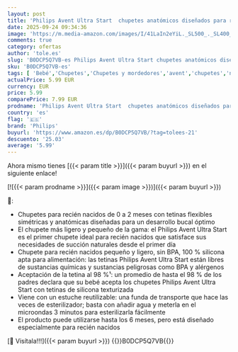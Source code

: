 ```yaml
---
layout: post
title: 'Philips Avent Ultra Start  chupetes anatómicos diseñados para recién nacidos de 0 a 2 meses  tetina simétrica de silicona  sin BPA  con funda de transporte/esterilización  paquete de 2  SCF075/01'
date: 2025-09-24 09:34:36
image: 'https://m.media-amazon.com/images/I/41LaIn2eYiL._SL500_._SL400_.jpg'
comments: true
category: ofertas
author: 'tole.es'
slug: 'B0DCP5Q7VB-es Philips Avent Ultra Start chupetes anatómicos diseñados...'
sku: 'B0DCP5Q7VB-es'
tags: [ 'Bebé','Chupetes','Chupetes y mordedores','avent','chupetes','nacido','philips','recién','🇪🇸', ]
actualPrice: 5.99 EUR
currency: EUR
price: 5.99
comparePrice: 7.99 EUR
prodname: 'Philips Avent Ultra Start  chupetes anatómicos diseñados para recién nacidos de 0 a 2 meses  tetina simétrica de silicona  sin BPA  con funda de transporte/esterilización  paquete de 2  SCF075/01'
country: 'es'
flag: '🇪🇸'
brand: 'Philips'
buyurl: 'https://www.amazon.es/dp/B0DCP5Q7VB/?tag=tolees-21'
descuento: '25.03'
average: '5.99'
---
```


Ahora mismo tienes [{{< param title >}}]({{< param buyurl >}}) en el siguiente enlace!

[![{{< param prodname >}}]({{< param image >}})]({{< param buyurl >}})

🔎:

- Chupetes para recién nacidos de 0 a 2 meses con tetinas flexibles simétricas y anatómicas diseñadas para un desarrollo bucal óptimo
- El chupete más ligero y pequeño de la gama: el Philips Avent Ultra Start es el primer chupete ideal para recién nacidos que satisface sus necesidades de succión naturales desde el primer día
- Chupete para recién nacidos pequeño y ligero, sin BPA, 100 % silicona apta para alimentación: las tetinas Philips Avent Ultra Start están libres de sustancias químicas y sustancias peligrosas como BPA y alérgenos
- Aceptación de la tetina al 98 %¹: un promedio de hasta el 98 % de los padres declara que su bebé acepta los chupetes Philips Avent Ultra Start con tetinas de silicona texturizada
- Viene con un estuche reutilizable: una funda de transporte que hace las veces de esterilizador; basta con añadir agua y meterla en el microondas 3 minutos para esterilizarla fácilmente
- El producto puede utilizarse hasta los 6 meses, pero está diseñado especialmente para recién nacidos

[🛒 Visítala!!!]({{< param buyurl >}})
{{<world>}}B0DCP5Q7VB{{</world>}}

